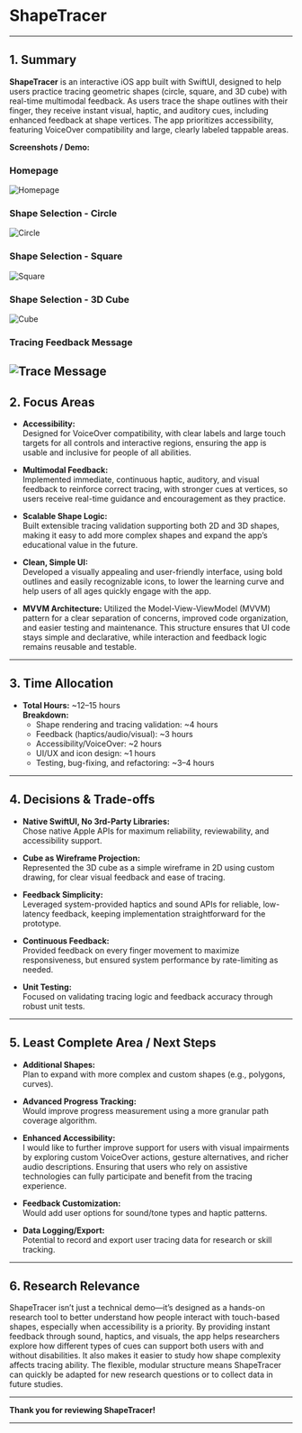 
# ShapeTracer

---

## 1. Summary

**ShapeTracer** is an interactive iOS app built with SwiftUI, designed to help users practice tracing geometric shapes (circle, square, and 3D cube) with real-time multimodal feedback. As users trace the shape outlines with their finger, they receive instant visual, haptic, and auditory cues, including enhanced feedback at shape vertices. The app prioritizes accessibility, featuring VoiceOver compatibility and large, clearly labeled tappable areas.

**Screenshots / Demo:**  
### Homepage
![Homepage](screenshots/HomePage.jpeg)

### Shape Selection - Circle
![Circle](screenshots/Circle.jpeg)

### Shape Selection - Square
![Square](screenshots/Square.jpeg)

### Shape Selection - 3D Cube
![Cube](screenshots/Cube.jpeg)

### Tracing Feedback Message
![Trace Message](screenshots/TraceMsg.jpeg)
---

## 2. Focus Areas

- **Accessibility:**  
  Designed for VoiceOver compatibility, with clear labels and large touch targets for all controls and interactive regions, ensuring the app is usable and inclusive for people of all abilities.


- **Multimodal Feedback:**  
  Implemented immediate, continuous haptic, auditory, and visual feedback to reinforce correct tracing, with stronger cues at vertices, so users receive real-time guidance and encouragement as they practice.


- **Scalable Shape Logic:**  
  Built extensible tracing validation supporting both 2D and 3D shapes, making it easy to add more complex shapes and expand the app’s educational value in the future.


- **Clean, Simple UI:**  
  Developed a visually appealing and user-friendly interface, using bold outlines and easily recognizable icons, to lower the learning curve and help users of all ages quickly engage with the app.

  
- **MVVM Architecture:**
  Utilized the Model-View-ViewModel (MVVM) pattern for a clear separation of concerns, improved code organization, and easier testing and maintenance. 
  This structure ensures that UI code stays simple and declarative, while interaction and feedback logic remains reusable and testable.


---

## 3. Time Allocation

- **Total Hours:** ~12–15 hours  
  **Breakdown:**
  - Shape rendering and tracing validation: ~4 hours
  - Feedback (haptics/audio/visual): ~3 hours
  - Accessibility/VoiceOver: ~2 hours
  - UI/UX and icon design: ~1 hours
  - Testing, bug-fixing, and refactoring: ~3–4 hours

---

## 4. Decisions & Trade-offs

- **Native SwiftUI, No 3rd-Party Libraries:**  
  Chose native Apple APIs for maximum reliability, reviewability, and accessibility support.

- **Cube as Wireframe Projection:**  
  Represented the 3D cube as a simple wireframe in 2D using custom drawing, for clear visual feedback and ease of tracing.

- **Feedback Simplicity:**  
  Leveraged system-provided haptics and sound APIs for reliable, low-latency feedback, keeping implementation straightforward for the prototype.

- **Continuous Feedback:**  
  Provided feedback on every finger movement to maximize responsiveness, but ensured system performance by rate-limiting as needed.

- **Unit Testing:**  
  Focused on validating tracing logic and feedback accuracy through robust unit tests.

---

## 5. Least Complete Area / Next Steps

- **Additional Shapes:**  
  Plan to expand with more complex and custom shapes (e.g., polygons, curves).

- **Advanced Progress Tracking:**  
  Would improve progress measurement using a more granular path coverage algorithm.

- **Enhanced Accessibility:**  
  I would like to further improve support for users with visual impairments by exploring custom VoiceOver actions, gesture alternatives, and richer audio descriptions.
  Ensuring that users who rely on assistive technologies can fully participate and benefit from the tracing experience.
  
- **Feedback Customization:**  
  Would add user options for sound/tone types and haptic patterns.

- **Data Logging/Export:**  
  Potential to record and export user tracing data for research or skill tracking.

---

## 6. Research Relevance

ShapeTracer isn’t just a technical demo—it’s designed as a hands-on research tool to better understand how people interact with touch-based shapes, especially when accessibility is a priority. By providing instant feedback through sound, haptics, and visuals, the app helps researchers explore how different types of cues can support both users with and without disabilities. It also makes it easier to study how shape complexity affects tracing ability. The flexible, modular structure means ShapeTracer can quickly be adapted for new research questions or to collect data in future studies.

---

**Thank you for reviewing ShapeTracer!**

---
